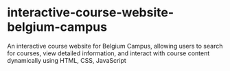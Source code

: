 # interactive-course-website-belgium-campus
An interactive course website for Belgium Campus, allowing users to search for courses, view detailed information, and interact with course content dynamically using HTML, CSS, JavaScript
